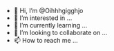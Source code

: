 - 👋 Hi, I’m @Oihhhgigghjo
- 👀 I’m interested in ...
- 🌱 I’m currently learning ...
- 💞️ I’m looking to collaborate on ...
- 📫 How to reach me ...

<!---
Oihhhgigghjo/Oihhhgigghjo is a ✨ special ✨ repository because its `README.md` (this file) appears on your GitHub profile.
You can click the Preview link to take a look at your changes.
--->
